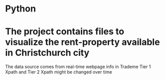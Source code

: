 # Python
# The project contains files to visualize the rent-property available in Christchurch city
The data source comes from real-time webpage info in Trademe 
Tier 1 Xpath and Tier 2 Xpath might be changed over time
